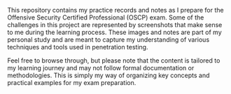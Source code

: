 
This repository contains my practice records and notes as I prepare for the Offensive Security Certified Professional (OSCP) exam. Some of the challenges in this project are represented by screenshots that make sense to me during the learning process. These images and notes are part of my personal study and are meant to capture my understanding of various techniques and tools used in penetration testing.

Feel free to browse through, but please note that the content is tailored to my learning journey and may not follow formal documentation or methodologies. This is simply my way of organizing key concepts and practical examples for my exam preparation.

